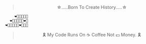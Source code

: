 
<center>
  <blockquote>
    ☆.....Born To Create History.....☆
  </blockquote>
</center>


        ❤️🧡💛💚💙💜
      ❤️🧡💛💚💙💜❤️🧡
    ❤️🧡💛💚💙💜❤️🧡💛💚


<center>
  <blockquote>
   🎗 My Code Runs On ☕ Coffee Not 💵 Money. 🎗
  </blockquote>
</center>
